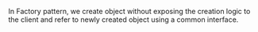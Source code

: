 In Factory pattern, we create object without exposing the creation logic to the client and refer to newly created object using a common interface.
